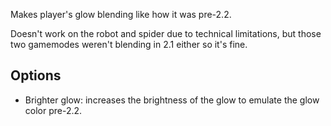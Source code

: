Makes player's glow blending like how it was pre-2.2.

Doesn't work on the robot and spider due to technical limitations, but those two gamemodes weren't blending in 2.1 either so it's fine.

## Options

- Brighter glow: increases the brightness of the glow to emulate the glow color pre-2.2.